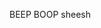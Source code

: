 BEEP BOOP sheesh
<!---
Vsevolod-D/Vsevolod-D is a ✨ special ✨ repository because its `README.md` (this file) appears on your GitHub profile.
You can click the Preview link to take a look at your changes.
--->
